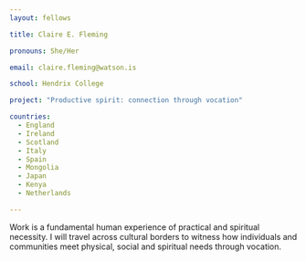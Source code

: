 ```yaml
---
layout: fellows

title: Claire E. Fleming

pronouns: She/Her

email: claire.fleming@watson.is 

school: Hendrix College

project: "Productive spirit: connection through vocation"

countries:
  - England
  - Ireland
  - Scotland
  - Italy
  - Spain
  - Mongolia
  - Japan
  - Kenya
  - Netherlands

---
```


Work is a fundamental human experience of practical and spiritual necessity. I will travel across cultural borders to witness how individuals and communities meet physical, social and spiritual needs through vocation.
